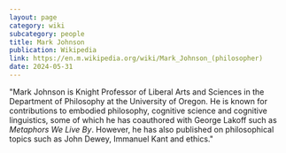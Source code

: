 ```yaml
---
layout: page
category: wiki
subcategory: people
title: Mark Johnson
publication: Wikipedia
link: https://en.m.wikipedia.org/wiki/Mark_Johnson_(philosopher)
date: 2024-05-31
---
```


"Mark Johnson is Knight Professor of Liberal Arts and Sciences in the Department of Philosophy at the University of Oregon. He is known for contributions to embodied philosophy, cognitive science and cognitive linguistics, some of which he has coauthored with George Lakoff such as *Metaphors We Live By*. However, he has also published on philosophical topics such as John Dewey, Immanuel Kant and ethics."
